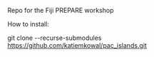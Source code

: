 Repo for the Fiji PREPARE workshop


How to install:


git clone  --recurse-submodules  https://github.com/katiemkowal/pac_islands.git

